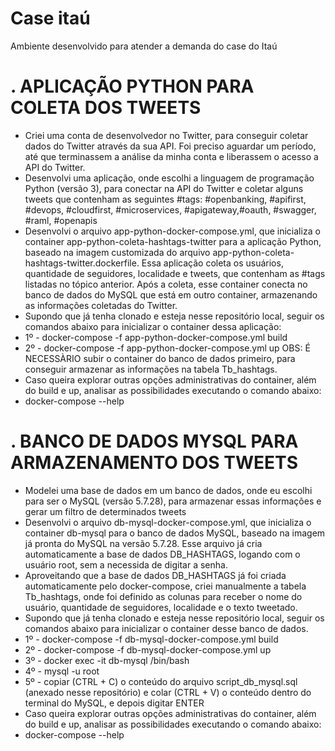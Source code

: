 # Case itaú
Ambiente desenvolvido para atender a demanda do case do Itaú
# . APLICAÇÃO PYTHON PARA COLETA DOS TWEETS 
- Criei uma conta de desenvolvedor no Twitter, para conseguir coletar dados do Twitter através da sua API. Foi preciso aguardar um período, até que terminassem a análise da minha conta e liberassem o acesso a API do Twitter.
- Desenvolvi uma aplicação, onde escolhi a linguagem de programação Python (versão 3), para conectar na API do Twitter e coletar alguns tweets que contenham as seguintes #tags: #openbanking, #apifirst, #devops, #cloudfirst, #microservices, #apigateway,#oauth, #swagger, #raml, #openapis
- Desenvolvi o arquivo app-python-docker-compose.yml, que inicializa o container app-python-coleta-hashtags-twitter para a  aplicação Python, baseado na imagem customizada do arquivo app-python-coleta-hashtags-twitter.dockerfile. Essa aplicação coleta os usuários, quantidade de seguidores, localidade e tweets, que contenham as #tags listadas no tópico anterior. Após a coleta, esse container conecta no banco de dados do MySQL que está em outro container, armazenando as informações coletadas do Twitter.
- Supondo que já tenha clonado e esteja nesse repositório local, seguir os comandos abaixo para inicializar o container dessa aplicação:
- 1º - docker-compose -f app-python-docker-compose.yml build
- 2º - docker-compose -f app-python-docker-compose.yml up
OBS: É NECESSÀRIO subir o container do banco de dados primeiro, para conseguir armazenar as informações na tabela Tb_hashtags.
- Caso queira explorar outras opções administrativas do container, além do build e up, analisar as possibilidades executando o comando abaixo:
- docker-compose --help

# . BANCO DE DADOS MYSQL PARA ARMAZENAMENTO DOS TWEETS
- Modelei uma base de dados em um banco de dados, onde eu escolhi para ser o MySQL (versão 5.7.28), para armazenar essas informações e gerar um filtro de determinados tweets
- Desenvolvi o arquivo db-mysql-docker-compose.yml, que inicializa o container db-mysql para o banco de dados MySQL, baseado na imagem já pronta do MySQL na versão 5.7.28. Esse arquivo já cria automaticamente a base de dados DB_HASHTAGS, logando com o usuário root, sem a necessida de digitar a senha.
- Aproveitando que a base de dados DB_HASHTAGS já foi criada automaticamente pelo docker-compose, criei manualmente a tabela Tb_hashtags, onde foi definido as colunas para receber o nome do usuário, quantidade de seguidores, localidade e o texto tweetado.
- Supondo que já tenha clonado e esteja nesse repositório local, seguir os comandos abaixo para inicializar o container desse banco de dados.
- 1º - docker-compose -f db-mysql-docker-compose.yml build
- 2º - docker-compose -f db-mysql-docker-compose.yml up
- 3º - docker exec -it db-mysql /bin/bash
- 4º - mysql -u root
- 5º - copiar (CTRL + C) o conteúdo do arquivo script_db_mysql.sql (anexado nesse repositório) e colar (CTRL + V) o conteúdo dentro do terminal do MySQL, e depois digitar ENTER
- Caso queira explorar outras opções administrativas do container, além do build e up, analisar as possibilidades executando o comando abaixo:
- docker-compose --help
